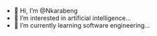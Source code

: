 - 👋 Hi, I’m @Nkarabeng
- 👀 I’m interested in artificial intelligence...
- 🌱 I’m currently learning software engineering...

<!---
Nkarabeng/Nkarabeng is a ✨ special ✨ repository because its `README.md` (this file) appears on your GitHub profile.
You can click the Preview link to take a look at your changes.
--->
